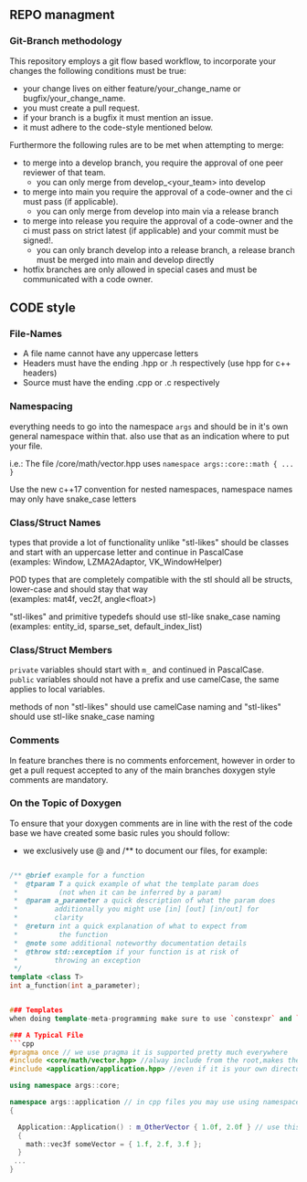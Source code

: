 ## REPO managment
### Git-Branch methodology
This repository employs a git flow based workflow, to incorporate your changes the following conditions must be true:
- your change lives on either feature/your_change_name or bugfix/your_change_name.
- you must create a pull request.
- if your branch is a bugfix it must mention an issue.
- it must adhere to the code-style mentioned below.

Furthermore the following rules are to be met when attempting to merge:
- to merge into a develop branch, you require the approval of one peer reviewer of that team.
  - you can only merge from develop_<your_team> into develop
- to merge into main you require the approval of a code-owner and the ci must pass (if applicable).
  - you can only merge from develop into main via a release branch
- to merge into release you require the approval of a code-owner and the ci must pass on strict latest (if applicable) and your commit must be signed!.
  - you can only branch develop into a release branch, a release branch must be merged into main and develop directly
- hotfix branches are only allowed in special cases and must be communicated with a code owner.

## CODE style

### File-Names
- A file name cannot have any uppercase letters
- Headers must have the ending .hpp or .h respectively (use hpp for c++ headers)
- Source must have the ending .cpp or .c respectively


### Namespacing

everything needs to go into the namespace `args` and should be in it's own general namespace within that. also use that as an indication where to put your file.

i.e.: The file /core/math/vector.hpp uses
`namespace args::core::math { ... }`

Use the new c++17 convention for nested namespaces, namespace names may only have snake_case letters

### Class/Struct Names

types that provide a lot of functionality unlike "stl-likes" should be classes and start with an uppercase letter and continue in PascalCase<br>
(examples: Window, LZMA2Adaptor, VK_WindowHelper)

POD types that are completely compatible with the stl should all be structs, lower-case and should stay that way<br>
(examples: mat4f, vec2f, angle<float\>)

"stl-likes" and primitive typedefs should use stl-like snake_case naming<br>
(examples: entity_id, sparse_set, default_index_list)

### Class/Struct Members
`private` variables should start with `m_` and continued in PascalCase.<br>
`public` variables should not have a prefix and use camelCase, the same applies to local variables.

methods of non "stl-likes" should use camelCase naming and "stl-likes" should use stl-like snake_case naming

### Comments
In feature branches there is no comments enforcement, however in order to get a pull request accepted to any of the main branches doxygen style comments are mandatory.

### On the Topic of Doxygen
To ensure that your doxygen comments are in line with the rest of the code base we have created some basic rules you should follow:

- we exclusively use @ and /\*\* to document our files, for example:
```cpp

/** @brief example for a function
 *  @tparam T a quick example of what the template param does
 *          (not when it can be inferred by a param)
 *  @param a_parameter a quick description of what the param does
 *         additionally you might use [in] [out] [in/out] for
 *         clarity
 *  @return int a quick explanation of what to expect from 
 *          the function
 *  @note some additional noteworthy documentation details
 *  @throw std::exception if your function is at risk of 
 *         throwing an exception
 */
template <class T>
int a_function(int a_parameter);


### Templates
when doing template-meta-programming make sure to use `constexpr` and `using` correctly.

### A Typical File
```cpp
#pragma once // we use pragma it is supported pretty much everywhere
#include <core/math/vector.hpp> //alway include from the root,makes the file more readable
#include <application/application.hpp> //even if it is your own directory

using namespace args::core;

namespace args::application // in cpp files you may use using namespace if you so desire
{

  Application::Application() : m_OtherVector { 1.0f, 2.0f } // use this constructor syntax (it's faster)
  {
    math::vec3f someVector = { 1.f, 2.f, 3.f };
  }
 ...
}
```
